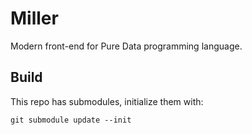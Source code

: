 # Miller

Modern front-end for Pure Data programming language.




## Build

This repo has submodules, initialize them with:

```
git submodule update --init
```
